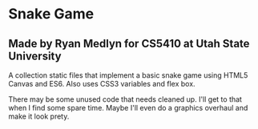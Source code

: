 # Snake Game
## Made by Ryan Medlyn for CS5410 at Utah State University

A collection static files that implement a basic snake game using HTML5 Canvas and ES6.
Also uses CSS3 variables and flex box.

There may be some unused code that needs cleaned up. I'll get to that when I find some spare time.
Maybe I'll even do a graphics overhaul and make it look prety.